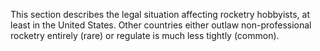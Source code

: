 This section describes the legal situation affecting rocketry hobbyists, at least in the United States. Other countries either outlaw non-professional rocketry entirely (rare) or regulate is much less tightly (common).

